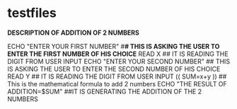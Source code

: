 # testfiles
**DESCRIPTION OF ADDITION OF 2 NUMBERS**

ECHO "ENTER YOUR FIRST NUMBER" #**# THIS IS ASKING THE USER TO ENTER THE FIRST NUMBER OF HIS CHOICE**
READ X ## IT IS READING THE DIGIT FROM USER INPUT 
ECHO "ENTER YOUR SECOND NUMBER" ## THIS IS ASKING THE USER TO ENTER THE SECOND NUMBER OF HIS CHOICE
READ Y ## IT IS READING THE DIGIT FROM USER INPUT 
(( SUM=x+y )) ## This is the mathematical formula to add 2 numbers
ECHO "THE RESULT OF ADDITION=$SUM" ##IT IS GENERATING THE ADDITION OF THE 2 NUMBERS
